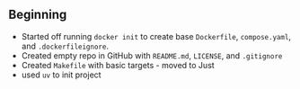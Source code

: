 ## Beginning
- Started off running `docker init` to create base `Dockerfile`, `compose.yaml`, and `.dockerfileignore`.
- Created empty repo in GitHub with `README.md`, `LICENSE`, and `.gitignore`
- Created `Makefile` with basic targets - moved to Just
- used `uv` to init project

